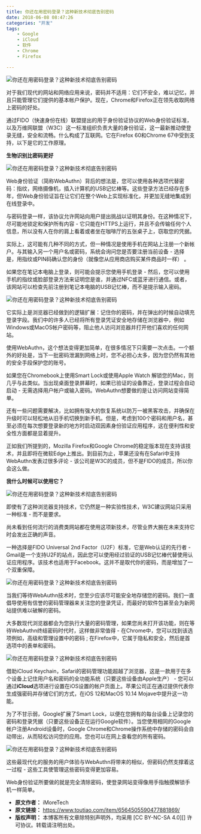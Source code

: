 ```yaml
---
title: 你还在用密码登录？这种新技术彻底告别密码
date: 2018-06-08 08:47:26
categories: "开发"
tags:
	- Google
	- iCloud
	- 软件
	- Chrome
	- Firefox

---
```


![你还在用密码登录？这种新技术彻底告别密码][IFAQ-V2VV-U6RE.jpg]

对于我们现代的网站和网络应用来说，密码并不适用：它们不安全，难以记忆，并且只能管理它们提供的基本帐户保护。现在，Chrome和Firefox正在领先收取网络上密码的好处。

通过FIDO（快速身份在线）联盟提出的用于身份验证协议的Web身份验证标准，以及万维网联盟（W3C）这一标准组织负责大量的身份验证，这一最新推动使登录无缝，安全和流畅。什么构成了互联网。它在Firefox 60和Chrome 67中受到支持，以下是它的工作原理。

**生物识别比密码更好**

![你还在用密码登录？这种新技术彻底告别密码][2UA2-U2QY-NJYN.jpg]

Web身份验证（简称WebAuthn）背后的想法是，您可以使用各种选项代替密码：指纹，网络摄像机，插入计算机的USB记忆棒等。这些登录方法已经存在多年，但Web身份验证旨在让它们在整个Web上实现标准化，并更加无缝地集成到在线登录中。

与密码登录一样，该协议允许网站向用户提出挑战以证明其身份。在这种情况下，尽可能地锁定和保护所有内容 - 它只能在HTTPS上运行，并且不会传输任何个人信息，所以没有人在你的肩上看着或者坐在咖啡厅的五张桌子上，窃取您的凭据。

实际上，这可能有几种不同的方式，但一种情况是使用手机在网站上注册一个新帐户。与其输入另一个用户名或密码，系统会询问您是否要注册当前设备 - 选择是，用指纹或PIN码确认您的身份（就像您从应用商店购买某件商品时一样） 。

如果您在笔记本电脑上登录，则可能会提示您使用手机登录 - 然后，您可以使用手机的指纹或脸部登录方法来证明您是谁，并通过NFC或蓝牙进行通信。或者，该网站可以检查先前注册到笔记本电脑的USB记忆棒，而不是提示输入密码。

![你还在用密码登录？这种新技术彻底告别密码][63QE-VJQ2-U7ZA.jpg]

它实际上是浏览器已经做到的逻辑扩展：记住你的密码，并在弹出的时候自动填充登录字段。我们中的许多人已经将所有登录凭证安全地存储在浏览器中，例如Windows或MacOS帐户密码等，阻止他人访问浏览器并打开他们喜欢的任何网站。

使用WebAuthn，这个想法变得更加简单，在很多情况下只需要一次点击。一个额外的好处是，当下一批密码泄漏到网络上时，您不必担心太多，因为您仍然有其他的安全手段保护您的账号。

如果您在Chromebook上使用Smart Lock或使用Apple Watch 解锁您的Mac，则几乎与此类似。当出现桌面登录屏幕时，如果已验证的设备靠近，登录过程会自动启动 - 无需选择用户帐户或输入密码。WebAuthn想要做的是让访问网站变得简单。

还有一些问题需要解决，比如拥有强大的恢复系统以防万一被黑客攻击，并确保在升级时可以轻松地从旧手机切换到新手机。但是，考虑到100个密码和用户名，甚至必须在每次想要登录新的地方时启动双因素身份验证应用程序，这在便利性和安全性方面都是显着提升。

正如我们所提到的，Mozilla Firefox和Google Chrome的稳定版本现在支持该技术，并且即将在微软Edge上推出。到目前为止，苹果还没有在Safari中支持WebAuthn发表过很多评论 - 该公司是W3C的成员，但不是FIDO的成员，所以你会这么做。

**我什么时候可以使用它？**

![你还在用密码登录？这种新技术彻底告别密码][BYAB-QBMN-YJRB.jpg]

即使有了这种浏览器支持技术，它仍然是一种实验性技术，W3C建议网站只采用一种标准 - 而不是要求。

尚未看到任何流行的消费类网站都在使用这项新技术，尽管业界大腕在未来支持它时会发出正确的声音。

一种选择是FIDO Universal 2nd Factor（U2F）标准，它是Web认证的先行者 - Gmail是一个支持U2F的站点，因此您可以使用经过验证的USB记忆棒代替使用认证应用程序。该技术也适用于Facebook。这并不是取代你的密码，而是增加了一个双重保障。

![你还在用密码登录？这种新技术彻底告别密码][AYFI-IFFU-3IBU.jpg]

当我们等待WebAuthn技术时，您至少应该尽可能安全地存储您的密码。我们一直倡导使用有信誉的密码管理器来关注您的登录凭证，而最好的软件包甚至会为新网站提供难以破解的密码。

大多数现代浏览器都会为您执行大量的密码管理，如果您尚未打开该功能，则在等待WebAuthn终结密码时代时，这样做非常值得 - 在Chrome中，您可以找到该选项例如，高级和管理设置中的密码 ; 在Firefox中，它属于隐私和安全，然后是首选项中的表单和密码。

![你还在用密码登录？这种新技术彻底告别密码][BNVN-MANY-BFZF.jpg]

借助iCloud Keychain，Safari的密码管理功能超越了浏览器，这是一款用于在多个设备上记住用户名和密码的全功能系统（只要这些设备由Apple生产） - 您可以通过**iCloud**选项进行设置在iOS设置的帐户页面上。苹果公司正在通过提供代表你生成强密码并存储它们的方式，在iOS 12和MacOS 10.14 Mojave中提升这一功能。

为了不甘示弱，Google扩展了Smart Lock，以便在您拥有的每台设备上记录您的密码和登录凭据（只要这些设备正在运行Google软件）。当您使用相同的Google帐户注册Android设备时，Google Chrome和Chrome操作系统中存储的密码会自动带出，从而轻松访问您的应用。您也可以在网上查看您的所有密码。

![你还在用密码登录？这种新技术彻底告别密码][MVBJ-2QB2-IBRN.jpg]

这些最现代化的服务的用户体验与WebAuthn将带来的相似，但密码仍然支撑着这一过程 - 这些工具使管理这些密码变得更加容易。

Web身份验证所要做的就是完全清除密码，使登录网站变得像用手指触摸解锁手机一样简单。


[IFAQ-V2VV-U6RE.jpg]: /pro/os/crawler/IFAQ-V2VV-U6RE.jpg
[2UA2-U2QY-NJYN.jpg]: /pro/os/crawler/2UA2-U2QY-NJYN.jpg
[63QE-VJQ2-U7ZA.jpg]: /pro/os/crawler/63QE-VJQ2-U7ZA.jpg
[BYAB-QBMN-YJRB.jpg]: /pro/os/crawler/BYAB-QBMN-YJRB.jpg
[AYFI-IFFU-3IBU.jpg]: /pro/os/crawler/AYFI-IFFU-3IBU.jpg
[BNVN-MANY-BFZF.jpg]: /pro/os/crawler/BNVN-MANY-BFZF.jpg
[MVBJ-2QB2-IBRN.jpg]: /pro/os/crawler/MVBJ-2QB2-IBRN.jpg
 *  **原文作者：** iMoreTech
 *  **原文链接：** https://www.toutiao.com/item/6564505590477881869/
 *  **版权声明：** 本博客所有文章除特别声明外，均采用 [CC BY-NC-SA 4.0][] 许可协议。转载请注明出处。